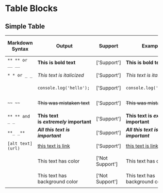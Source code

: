 # Table Blocks

## Simple Table

| Markdown Syntax   | Output                                         | Support         | Example                                     | Keyboard shortcut in Notion | Style                  |
| ----------------- | ---------------------------------------------- | --------------- | ------------------------------------------- | --------------------------- | ---------------------- |
| `** ** or __ __`  | **This is bold text**                          | ['Support']     | **This is bold text**                       | `Cmd/Ctrl` + `B`            | Bold                   |
| `* * or _ _`      | _This text is italicized_                      | ['Support']     | _This text is italicized_                   | `Cmd/Ctrl` + `I`            | Italic                 |
| ` `               | `console.log('hello');`                        | ['Support']     | `console.log('hello');`                     | `Cmd/Ctrl` + `E`            | Inline Code            |
| `~~ ~~`           | ~~This was mistaken text~~                     | ['Support']     | ~~This was mistaken text~~                  | `Cmd/Ctrl` + `Shfit` + `S`  | Strikethrough          |
| `** ** and _ _`   | **This text is** **_extremely_** **important** | ['Support']     | **This text is _extremely_ important**      |                             | Bold and nested italic |
| `**_ _**`         | **_All this text is important_**               | ['Support']     | **_All this text is important_**            |                             | All bold and italic    |
| `[alt text](url)` | [this text is link](https://bit.ly/33x1vN5)    | ['Support']     | [this text is link](https://bit.ly/33x1vN5) | `Cmd/Ctrl` + `K`            | Link                   |
|                   | This text has color                            | ['Not Support'] | This text has color                         | `Cmd/Ctrl` + `Shfit` + `H`  | Color                  |
|                   | This text has background color                 | ['Not Support'] | This text has background color              | `Cmd/Ctrl` + `Shfit` + `H`  | Background Color       |

